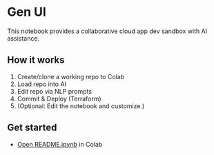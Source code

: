 # Gen UI

This notebook provides a collaborative cloud app dev sandbox with AI assistance.

## How it works

1. Create/clone a working repo to Colab
2. Load repo into AI
2. Edit repo via NLP prompts
3. Commit & Deploy (Terraform)
4. (Optional: Edit the notebook and customize.)

## Get started

- [Open README.ipynb](https://colab.research.google.com/drive/104Gz45eaQHUD00S7rW8r3c6C1tsrWJMT?usp=sharing) in Colab
